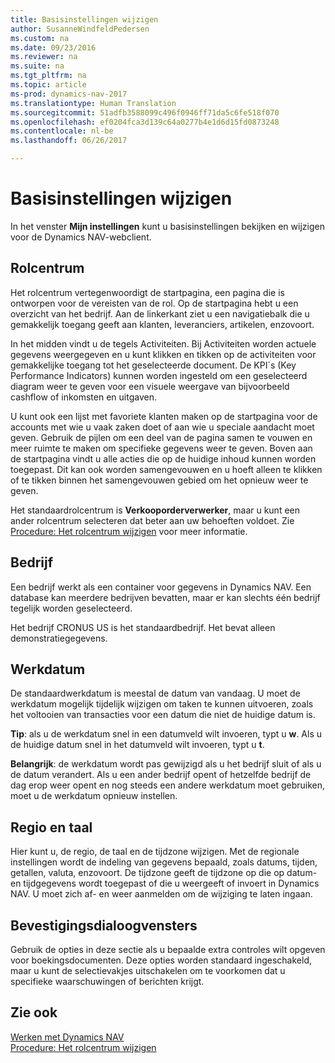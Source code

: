 ```yaml
---
title: Basisinstellingen wijzigen
author: SusanneWindfeldPedersen
ms.custom: na
ms.date: 09/23/2016
ms.reviewer: na
ms.suite: na
ms.tgt_pltfrm: na
ms.topic: article
ms-prod: dynamics-nav-2017
ms.translationtype: Human Translation
ms.sourcegitcommit: 51adfb3588099c496f0946ff71da5c6fe518f070
ms.openlocfilehash: ef0204fca3d139c64a0277b4e1d6d15fd0873248
ms.contentlocale: nl-be
ms.lasthandoff: 06/26/2017

---
```


# <a name="changing-basic-settings"></a>Basisinstellingen wijzigen
In het venster **Mijn instellingen** kunt u basisinstellingen bekijken en wijzigen voor de Dynamics NAV-webclient.  

## <a name="role-center"></a>Rolcentrum
Het rolcentrum vertegenwoordigt de startpagina, een pagina die is ontworpen voor de vereisten van de rol. Op de startpagina hebt u een overzicht van het bedrijf. Aan de linkerkant ziet u een navigatiebalk die u gemakkelijk toegang geeft aan klanten, leveranciers, artikelen, enzovoort.

In het midden vindt u de tegels Activiteiten. Bij Activiteiten worden actuele gegevens weergegeven en u kunt klikken en tikken op de activiteiten voor gemakkelijke toegang tot het geselecteerde document. De KPI´s (Key Performance Indicators) kunnen worden ingesteld om een geselecteerd diagram weer te geven voor een visuele weergave van bijvoorbeeld cashflow of inkomsten en uitgaven.

U kunt ook een lijst met favoriete klanten maken op de startpagina voor de accounts met wie u vaak zaken doet of aan wie u speciale aandacht moet geven. Gebruik de pijlen om een deel van de pagina samen te vouwen en meer ruimte te maken om specifieke gegevens weer te geven. Boven aan de startpagina vindt u alle acties die op de huidige inhoud kunnen worden toegepast. Dit kan ook worden samengevouwen en u hoeft alleen te klikken of te tikken binnen het samengevouwen gebied om het opnieuw weer te geven.

Het standaardrolcentrum is **Verkooporderverwerker**, maar u kunt een ander rolcentrum selecteren dat beter aan uw behoeften voldoet. Zie [Procedure: Het rolcentrum wijzigen](ui-change-role.md) voor meer informatie.

## <a name="company"></a>Bedrijf
Een bedrijf werkt als een container voor gegevens in Dynamics NAV. Een database kan meerdere bedrijven bevatten, maar er kan slechts één bedrijf tegelijk worden geselecteerd.

Het bedrijf CRONUS US is het standaardbedrijf. Het bevat alleen demonstratiegegevens.   

## <a name="work-date"></a>Werkdatum
De standaardwerkdatum is meestal de datum van vandaag. U moet de werkdatum mogelijk tijdelijk wijzigen om taken te kunnen uitvoeren, zoals het voltooien van transacties voor een datum die niet de huidige datum is.

**Tip**: als u de werkdatum snel in een datumveld wilt invoeren, typt u **w**. Als u de huidige datum snel in het datumveld wilt invoeren, typt u **t**.

**Belangrijk**: de werkdatum wordt pas gewijzigd als u het bedrijf sluit of als u de datum verandert. Als u een ander bedrijf opent of hetzelfde bedrijf de dag erop weer opent en nog steeds een andere werkdatum moet gebruiken, moet u de werkdatum opnieuw instellen.

## <a name="region-and-language"></a>Regio en taal
Hier kunt u, de regio, de taal en de tijdzone wijzigen. Met de regionale instellingen wordt de indeling van gegevens bepaald, zoals datums, tijden, getallen, valuta, enzovoort. De tijdzone geeft de tijdzone op die op datum- en tijdgegevens wordt toegepast of die u weergeeft of invoert in Dynamics NAV. U moet zich af- en weer aanmelden om de wijziging te laten ingaan.

## <a name="confirmation-dialogs"></a>Bevestigingsdialoogvensters
Gebruik de opties in deze sectie als u bepaalde extra controles wilt opgeven voor boekingsdocumenten. Deze opties worden standaard ingeschakeld, maar u kunt de selectievakjes uitschakelen om te voorkomen dat u specifieke waarschuwingen of berichten krijgt.

## <a name="see-also"></a>Zie ook
[Werken met Dynamics NAV](ui-work-product.md)  
[Procedure: Het rolcentrum wijzigen](ui-change-role.md)  

